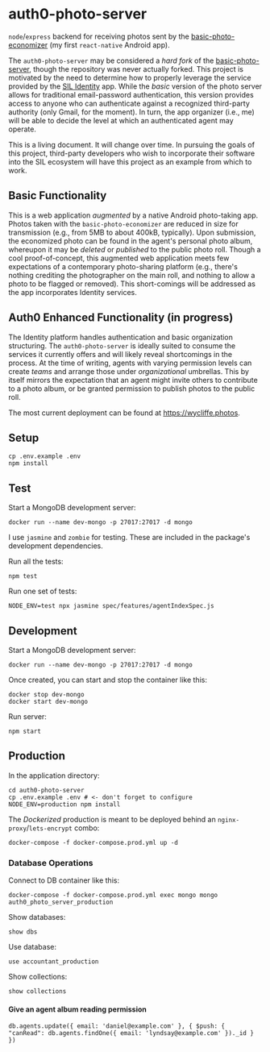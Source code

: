 auth0-photo-server
==================

`node`/`express` backend for receiving photos sent by the [basic-photo-economizer](https://github.com/WhatDanDoes/basic-photo-economizer) (my first `react-native` Android app).

The `auth0-photo-server` may be considered a _hard fork_ of the [basic-photo-server](https://github.com/WhatDanDoes/basic-photo-server), though the repository was never actually forked. This project is motivated by the need to determine how to properly leverage the service provided by the [SIL Identity](https://silid.languagetechnology.org) app. While the _basic_ version of the photo server allows for traditional email-password authentication, this version provides access to anyone who can authenticate against a recognized third-party authority (only Gmail, for the moment). In turn, the app organizer (i.e., me) will be able to decide the level at which an authenticated agent may operate.

This is a living document. It will change over time. In pursuing the goals of this project, third-party developers who wish to incorporate their software into the SIL ecosystem will have this project as an example from which to work.

## Basic Functionality

This is a web application _augmented_ by a native Android photo-taking app. Photos taken with the `basic-photo-economizer` are reduced in size for transmission (e.g., from 5MB to about 400kB, typically). Upon submission, the economized photo can be found in the agent's personal photo album, whereupon it may be _deleted_ or _published_ to the public photo roll. Though a cool proof-of-concept, this augmented web application meets few expectations of a contemporary photo-sharing platform (e.g., there's nothing crediting the photographer on the main roll, and nothing to allow a photo to be flagged or removed). This short-comings will be addressed as the app incorporates Identity services.

## Auth0 Enhanced Functionality (in progress)

The Identity platform handles authentication and basic organization structuring. The `auth0-photo-server` is ideally suited to consume the services it currently offers and will likely reveal shortcomings in the process. At the time of writing, agents with varying permission levels can create _teams_ and arrange those under _organizational_ umbrellas. This by itself mirrors the expectation that an agent might invite others to contribute to a photo album, or be granted permission to publish photos to the public roll.

The most current deployment can be found at https://wycliffe.photos.

## Setup

```
cp .env.example .env
npm install
```

## Test

Start a MongoDB development server:

```
docker run --name dev-mongo -p 27017:27017 -d mongo
```

I use `jasmine` and `zombie` for testing. These are included in the package's development dependencies.

Run all the tests:

```
npm test
```

Run one set of tests:

```
NODE_ENV=test npx jasmine spec/features/agentIndexSpec.js
```

## Development

Start a MongoDB development server:

```
docker run --name dev-mongo -p 27017:27017 -d mongo
```

Once created, you can start and stop the container like this:

```
docker stop dev-mongo
docker start dev-mongo
```

Run server:

```
npm start
```

## Production

In the application directory:

```
cd auth0-photo-server
cp .env.example .env # <- don't forget to configure
NODE_ENV=production npm install
```

The _Dockerized_ production is meant to be deployed behind an `nginx-proxy`/`lets-encrypt` combo:

```
docker-compose -f docker-compose.prod.yml up -d
```

### Database Operations

Connect to DB container like this:

```
docker-compose -f docker-compose.prod.yml exec mongo mongo auth0_photo_server_production
```

Show databases:

```
show dbs
```

Use database:

```
use accountant_production
```

Show collections:

```
show collections
```

#### Give an agent album reading permission

```
db.agents.update({ email: 'daniel@example.com' }, { $push: { "canRead": db.agents.findOne({ email: 'lyndsay@example.com' })._id } })
```



